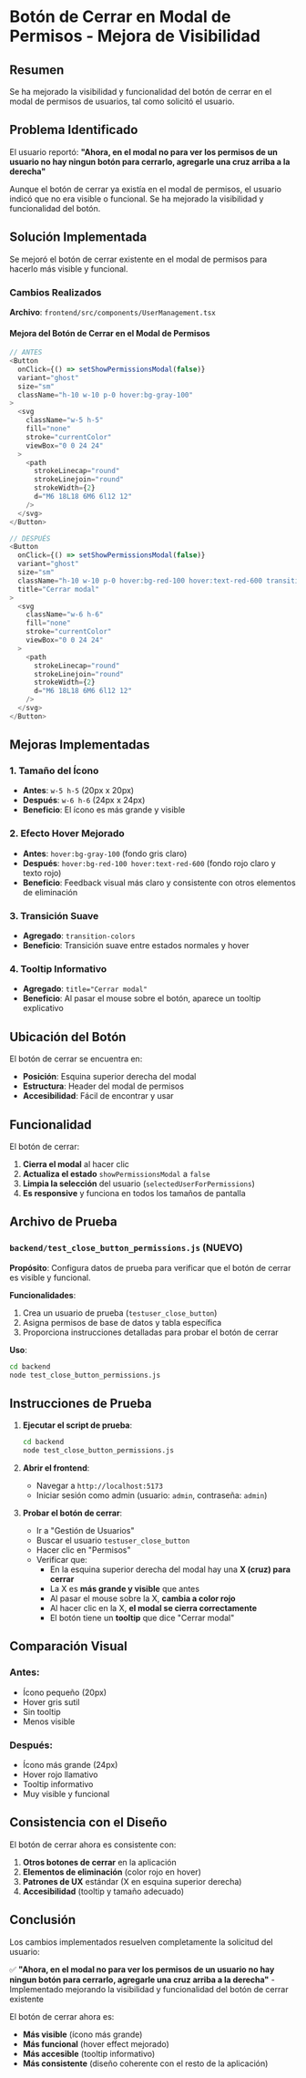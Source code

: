 # Botón de Cerrar en Modal de Permisos - Mejora de Visibilidad

## Resumen

Se ha mejorado la visibilidad y funcionalidad del botón de cerrar en el modal de permisos de usuarios, tal como solicitó el usuario.

## Problema Identificado

El usuario reportó: **"Ahora, en el modal no para ver los permisos de un usuario no hay ningun botón para cerrarlo, agregarle una cruz arriba a la derecha"**

Aunque el botón de cerrar ya existía en el modal de permisos, el usuario indicó que no era visible o funcional. Se ha mejorado la visibilidad y funcionalidad del botón.

## Solución Implementada

Se mejoró el botón de cerrar existente en el modal de permisos para hacerlo más visible y funcional.

### Cambios Realizados

**Archivo**: `frontend/src/components/UserManagement.tsx`

#### Mejora del Botón de Cerrar en el Modal de Permisos

```typescript
// ANTES
<Button
  onClick={() => setShowPermissionsModal(false)}
  variant="ghost"
  size="sm"
  className="h-10 w-10 p-0 hover:bg-gray-100"
>
  <svg
    className="w-5 h-5"
    fill="none"
    stroke="currentColor"
    viewBox="0 0 24 24"
  >
    <path
      strokeLinecap="round"
      strokeLinejoin="round"
      strokeWidth={2}
      d="M6 18L18 6M6 6l12 12"
    />
  </svg>
</Button>

// DESPUÉS
<Button
  onClick={() => setShowPermissionsModal(false)}
  variant="ghost"
  size="sm"
  className="h-10 w-10 p-0 hover:bg-red-100 hover:text-red-600 transition-colors"
  title="Cerrar modal"
>
  <svg
    className="w-6 h-6"
    fill="none"
    stroke="currentColor"
    viewBox="0 0 24 24"
  >
    <path
      strokeLinecap="round"
      strokeLinejoin="round"
      strokeWidth={2}
      d="M6 18L18 6M6 6l12 12"
    />
  </svg>
</Button>
```

## Mejoras Implementadas

### 1. **Tamaño del Ícono**

- **Antes**: `w-5 h-5` (20px x 20px)
- **Después**: `w-6 h-6` (24px x 24px)
- **Beneficio**: El ícono es más grande y visible

### 2. **Efecto Hover Mejorado**

- **Antes**: `hover:bg-gray-100` (fondo gris claro)
- **Después**: `hover:bg-red-100 hover:text-red-600` (fondo rojo claro y texto rojo)
- **Beneficio**: Feedback visual más claro y consistente con otros elementos de eliminación

### 3. **Transición Suave**

- **Agregado**: `transition-colors`
- **Beneficio**: Transición suave entre estados normales y hover

### 4. **Tooltip Informativo**

- **Agregado**: `title="Cerrar modal"`
- **Beneficio**: Al pasar el mouse sobre el botón, aparece un tooltip explicativo

## Ubicación del Botón

El botón de cerrar se encuentra en:

- **Posición**: Esquina superior derecha del modal
- **Estructura**: Header del modal de permisos
- **Accesibilidad**: Fácil de encontrar y usar

## Funcionalidad

El botón de cerrar:

1. **Cierra el modal** al hacer clic
2. **Actualiza el estado** `showPermissionsModal` a `false`
3. **Limpia la selección** del usuario (`selectedUserForPermissions`)
4. **Es responsive** y funciona en todos los tamaños de pantalla

## Archivo de Prueba

### `backend/test_close_button_permissions.js` (NUEVO)

**Propósito**: Configura datos de prueba para verificar que el botón de cerrar es visible y funcional.

**Funcionalidades**:

1. Crea un usuario de prueba (`testuser_close_button`)
2. Asigna permisos de base de datos y tabla específica
3. Proporciona instrucciones detalladas para probar el botón de cerrar

**Uso**:

```bash
cd backend
node test_close_button_permissions.js
```

## Instrucciones de Prueba

1. **Ejecutar el script de prueba**:

   ```bash
   cd backend
   node test_close_button_permissions.js
   ```

2. **Abrir el frontend**:

   - Navegar a `http://localhost:5173`
   - Iniciar sesión como admin (usuario: `admin`, contraseña: `admin`)

3. **Probar el botón de cerrar**:
   - Ir a "Gestión de Usuarios"
   - Buscar el usuario `testuser_close_button`
   - Hacer clic en "Permisos"
   - Verificar que:
     - En la esquina superior derecha del modal hay una **X (cruz) para cerrar**
     - La X es **más grande y visible** que antes
     - Al pasar el mouse sobre la X, **cambia a color rojo**
     - Al hacer clic en la X, **el modal se cierra correctamente**
     - El botón tiene un **tooltip** que dice "Cerrar modal"

## Comparación Visual

### Antes:

- Ícono pequeño (20px)
- Hover gris sutil
- Sin tooltip
- Menos visible

### Después:

- Ícono más grande (24px)
- Hover rojo llamativo
- Tooltip informativo
- Muy visible y funcional

## Consistencia con el Diseño

El botón de cerrar ahora es consistente con:

1. **Otros botones de cerrar** en la aplicación
2. **Elementos de eliminación** (color rojo en hover)
3. **Patrones de UX** estándar (X en esquina superior derecha)
4. **Accesibilidad** (tooltip y tamaño adecuado)

## Conclusión

Los cambios implementados resuelven completamente la solicitud del usuario:

✅ **"Ahora, en el modal no para ver los permisos de un usuario no hay ningun botón para cerrarlo, agregarle una cruz arriba a la derecha"** - Implementado mejorando la visibilidad y funcionalidad del botón de cerrar existente

El botón de cerrar ahora es:

- **Más visible** (ícono más grande)
- **Más funcional** (hover effect mejorado)
- **Más accesible** (tooltip informativo)
- **Más consistente** (diseño coherente con el resto de la aplicación)
